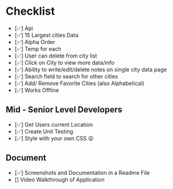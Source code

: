 # Checklist

- [✅] Api
- [✅] 15 Largest cities Data
- [✅] Alpha Order
- [✅] Temp for each
- [✅] User can delete from city list
- [✅] Click on City to view more data/info
- [✅] Ability to write/edit/delete notes on single city data page
- [✅] Search field to search for other cities
- [✅] Add/ Remove Favorite Cities (also Alphabetical)
- [✅] Works Offline

## Mid - Senior Level Developers
- [✅] Get Users current Location
- [✅] Create Unit Testing
- [✅] Style with your own CSS 😲

## Document
- [✅] Screenshots and Documentation in a Readme File
- [] Video Walkthrough of Application